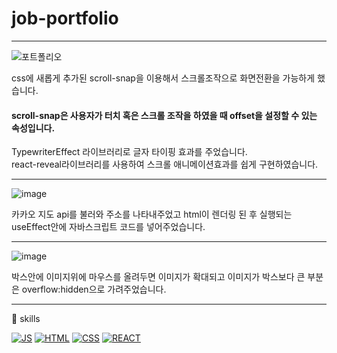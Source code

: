 # job-portfolio

---

![포트폴리오](https://user-images.githubusercontent.com/62333447/145434193-228f069b-5b47-4257-8d0e-03dd34621fd2.gif)


css에 새롭게 추가된 scroll-snap을 이용해서 스크롤조작으로 화면전환을 가능하게 했습니다.<br/>
#### scroll-snap은 사용자가 터치 혹은  스크롤 조작을 하였을 때 offset을 설정할 수 있는 속성입니다.<br/>

TypewriterEffect 라이브러리로 글자 타이핑 효과를 주었습니다.<br/>
react-reveal라이브러리를 사용하여 스크롤 애니메이션효과를 쉽게 구현하였습니다.<br/>

---

![image](https://user-images.githubusercontent.com/62333447/145012328-3cf0903f-fa8b-4a04-a560-a85b57f9e24a.png)<br/>

카카오 지도 api를 불러와 주소를 나타내주었고 html이 렌더링 된 후 실행되는 useEffect안에 자바스크립트 코드를 넣어주었습니다. <br/>

---

![image](https://user-images.githubusercontent.com/62333447/145012652-6a4c0887-8a44-4f2e-a809-12c4b04b52a4.png)<br/>


박스안에 이미지위에 마우스를 올려두면 이미지가 확대되고 이미지가 박스보다 큰 부분은 overflow:hidden으로 가려주었습니다.<br/>

---


🎈 skills<br/>

[![JS](https://img.shields.io/badge/JavaScript-F7DF1E?style=flat-square&logo=JavaScript&logoColor=black)](github.com/lee910814/TODO-List)
[![HTML](https://img.shields.io/badge/Html-E34F26?style=flat-square&logo=Html&logoColor=black)](github.com/lee910814/TODO-List)
[![CSS](https://img.shields.io/badge/Css-1572B6?style=flat-square&logo=Cssl&logoColor=black)](github.com/lee910814/TODO-List)
[![REACT](https://img.shields.io/badge/React-09D3AC?style=flat-square&logo=React&logoColor=black)](github.com/lee910814/TODO-List)

